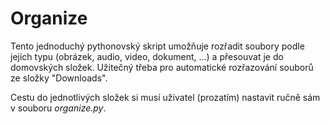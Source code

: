 # Organize

Tento jednoduchý pythonovský skript umožňuje rozřadit soubory podle jejich typu (obrázek, audio, video, dokument, ...) a přesouvat je do domovských složek. Užitečný třeba pro automatické rozřazování souborů ze složky "Downloads".

Cestu do jednotlivých složek si musí uživatel (prozatím) nastavit ručně sám v souboru *organize.py*.